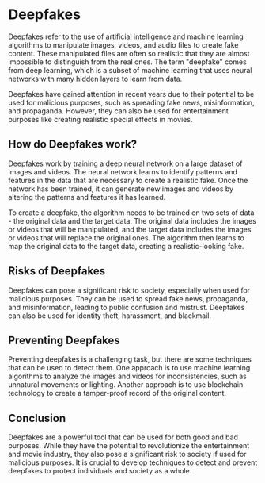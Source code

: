 # Deepfakes

Deepfakes refer to the use of artificial intelligence and machine learning algorithms to manipulate images, videos, and audio files to create fake content. These manipulated files are often so realistic that they are almost impossible to distinguish from the real ones. The term "deepfake" comes from deep learning, which is a subset of machine learning that uses neural networks with many hidden layers to learn from data.

Deepfakes have gained attention in recent years due to their potential to be used for malicious purposes, such as spreading fake news, misinformation, and propaganda. However, they can also be used for entertainment purposes like creating realistic special effects in movies.

## How do Deepfakes work?

Deepfakes work by training a deep neural network on a large dataset of images and videos. The neural network learns to identify patterns and features in the data that are necessary to create a realistic fake. Once the network has been trained, it can generate new images and videos by altering the patterns and features it has learned.

To create a deepfake, the algorithm needs to be trained on two sets of data - the original data and the target data. The original data includes the images or videos that will be manipulated, and the target data includes the images or videos that will replace the original ones. The algorithm then learns to map the original data to the target data, creating a realistic-looking fake.

## Risks of Deepfakes

Deepfakes can pose a significant risk to society, especially when used for malicious purposes. They can be used to spread fake news, propaganda, and misinformation, leading to public confusion and mistrust. Deepfakes can also be used for identity theft, harassment, and blackmail.

## Preventing Deepfakes

Preventing deepfakes is a challenging task, but there are some techniques that can be used to detect them. One approach is to use machine learning algorithms to analyze the images and videos for inconsistencies, such as unnatural movements or lighting. Another approach is to use blockchain technology to create a tamper-proof record of the original content.

## Conclusion

Deepfakes are a powerful tool that can be used for both good and bad purposes. While they have the potential to revolutionize the entertainment and movie industry, they also pose a significant risk to society if used for malicious purposes. It is crucial to develop techniques to detect and prevent deepfakes to protect individuals and society as a whole.

